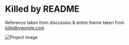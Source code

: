 # Killed by README

Reference taken from discussion & entire theme taken from [killedbygoogle.com](https://killedbygoogle.com/)

![Project image](readme-assets/killed-by-org.jpg)